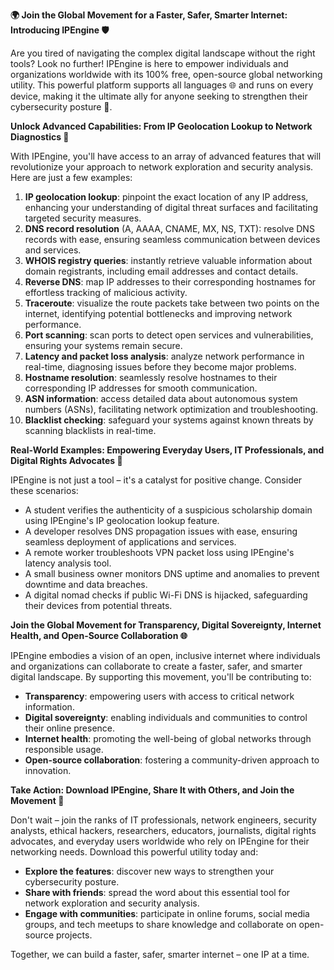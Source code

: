 **🌍 Join the Global Movement for a Faster, Safer, Smarter Internet: Introducing IPEngine 🛡️**

Are you tired of navigating the complex digital landscape without the right tools? Look no further! IPEngine is here to empower individuals and organizations worldwide with its 100% free, open-source global networking utility. This powerful platform supports all languages 🌐 and runs on every device, making it the ultimate ally for anyone seeking to strengthen their cybersecurity posture 🔐.

**Unlock Advanced Capabilities: From IP Geolocation Lookup to Network Diagnostics 📡**

With IPEngine, you'll have access to an array of advanced features that will revolutionize your approach to network exploration and security analysis. Here are just a few examples:

1. **IP geolocation lookup**: pinpoint the exact location of any IP address, enhancing your understanding of digital threat surfaces and facilitating targeted security measures.
2. **DNS record resolution** (A, AAAA, CNAME, MX, NS, TXT): resolve DNS records with ease, ensuring seamless communication between devices and services.
3. **WHOIS registry queries**: instantly retrieve valuable information about domain registrants, including email addresses and contact details.
4. **Reverse DNS**: map IP addresses to their corresponding hostnames for effortless tracking of malicious activity.
5. **Traceroute**: visualize the route packets take between two points on the internet, identifying potential bottlenecks and improving network performance.
6. **Port scanning**: scan ports to detect open services and vulnerabilities, ensuring your systems remain secure.
7. **Latency and packet loss analysis**: analyze network performance in real-time, diagnosing issues before they become major problems.
8. **Hostname resolution**: seamlessly resolve hostnames to their corresponding IP addresses for smooth communication.
9. **ASN information**: access detailed data about autonomous system numbers (ASNs), facilitating network optimization and troubleshooting.
10. **Blacklist checking**: safeguard your systems against known threats by scanning blacklists in real-time.

**Real-World Examples: Empowering Everyday Users, IT Professionals, and Digital Rights Advocates 🚀**

IPEngine is not just a tool – it's a catalyst for positive change. Consider these scenarios:

* A student verifies the authenticity of a suspicious scholarship domain using IPEngine's IP geolocation lookup feature.
* A developer resolves DNS propagation issues with ease, ensuring seamless deployment of applications and services.
* A remote worker troubleshoots VPN packet loss using IPEngine's latency analysis tool.
* A small business owner monitors DNS uptime and anomalies to prevent downtime and data breaches.
* A digital nomad checks if public Wi-Fi DNS is hijacked, safeguarding their devices from potential threats.

**Join the Global Movement for Transparency, Digital Sovereignty, Internet Health, and Open-Source Collaboration 🌐**

IPEngine embodies a vision of an open, inclusive internet where individuals and organizations can collaborate to create a faster, safer, and smarter digital landscape. By supporting this movement, you'll be contributing to:

* **Transparency**: empowering users with access to critical network information.
* **Digital sovereignty**: enabling individuals and communities to control their online presence.
* **Internet health**: promoting the well-being of global networks through responsible usage.
* **Open-source collaboration**: fostering a community-driven approach to innovation.

**Take Action: Download IPEngine, Share It with Others, and Join the Movement 🚀**

Don't wait – join the ranks of IT professionals, network engineers, security analysts, ethical hackers, researchers, educators, journalists, digital rights advocates, and everyday users worldwide who rely on IPEngine for their networking needs. Download this powerful utility today and:

* **Explore the features**: discover new ways to strengthen your cybersecurity posture.
* **Share with friends**: spread the word about this essential tool for network exploration and security analysis.
* **Engage with communities**: participate in online forums, social media groups, and tech meetups to share knowledge and collaborate on open-source projects.

Together, we can build a faster, safer, smarter internet – one IP at a time.